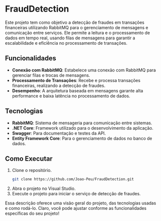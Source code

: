 # FraudDetection

Este projeto tem como objetivo a detecção de fraudes em transações financeiras utilizando RabbitMQ para o gerenciamento de mensagens e comunicação entre serviços. Ele permite a leitura e o processamento de dados em tempo real, usando filas de mensagens para garantir a escalabilidade e eficiência no processamento de transações.

## Funcionalidades

- **Conexão com RabbitMQ**: Estabelece uma conexão com RabbitMQ para gerenciar filas e trocas de mensagens.
- **Processamento de Transações**: Recebe e processa transações financeiras, realizando a detecção de fraudes.
- **Desempenho**: A arquitetura baseada em mensagens garante alta performance e baixa latência no processamento de dados.

## Tecnologias

- **RabbitMQ**: Sistema de mensageria para comunicação entre sistemas.
- **.NET Core**: Framework utilizado para o desenvolvimento da aplicação.
- **Swagger**: Para documentação e testes da API.
- **Entity Framework Core**: Para o gerenciamento de dados no banco de dados.

## Como Executar

1. Clone o repositório.
   ```bash
   git clone https://github.com/Joao-Peu/FraudDetection.git
2. Abra o projeto no Visual Studio.
3. Execute o projeto para iniciar o serviço de detecção de fraudes.


Essa descrição oferece uma visão geral do projeto, das tecnologias usadas e como rodá-lo. Claro, você pode ajustar conforme as funcionalidades específicas do seu projeto!
